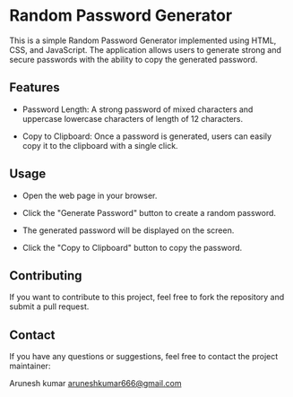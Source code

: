 
# Random Password Generator

This is a simple Random Password Generator implemented using HTML, CSS, and JavaScript. The application allows users to generate strong and secure passwords with the ability to copy the generated password.



## Features

- Password Length: A strong password of mixed characters and uppercase lowercase characters of length of 12 characters.

- Copy to Clipboard: Once a password is generated, users can easily copy it to the clipboard with a single click.

## Usage

- Open the web page in your browser.

- Click the "Generate Password" button to create a random password.

- The generated password will be displayed on the screen.

- Click the "Copy to Clipboard" button to copy the password.
## Contributing

If you want to contribute to this project, feel free to fork the repository and submit a pull request.
## Contact

If you have any questions or suggestions, feel free to contact the project maintainer:

Arunesh kumar
aruneshkumar666@gmail.com
